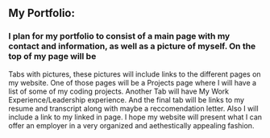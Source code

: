 ## My Portfolio:


### I plan for my portfolio to consist of a main page with my contact and information, as well as a picture of myself. On the top of my page will be 
Tabs with pictures, these pictures will include links to the different pages on my website. One of those pages will be a Projects page where I will 
have a list of some of my coding projects. Another Tab will have My Work Experience/Leadership experience. And the final tab will be links to my resume
and transcript along with maybe a reccomendation letter. Also I will include a link to my linked in page. I hope my website will present what I can offer an employer in a very organized and aethestically appealing fashion.



